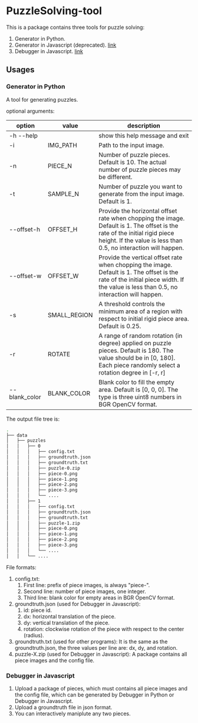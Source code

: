 # PuzzleSolving-tool

This is a package contains three tools for puzzle solving:

1. Generator in Python.
2. Generator in Javascript (deprecated). [link](https://lyqspace.github.io/PuzzleSolving-tool/generator.html)
3. Debugger in Javascript. [link](https://lyqspace.github.io/PuzzleSolving-tool/debugger.html)

## Usages

### Generator in Python

A tool for generating puzzles.

optional arguments:

| option | value | description |
| ---- | ---- | ---- |
| -h --help | | show this help message and exit |
| -i | IMG_PATH | Path to the input image. |
| -n | PIECE_N | Number of puzzle pieces. Default is 10. The actual number of puzzle pieces may be different. |
| -t | SAMPLE_N | Number of puzzle you want to generate from the input image. Default is 1. |
| --offset-h | OFFSET_H | Provide the horizontal offset rate when chopping the image. Default is 1. The offset is the rate of the initial rigid piece height. If the value is less than 0.5, no interaction will happen. |
| --offset-w | OFFSET_W | Provide the vertical offset rate when chopping the image. Default is 1. The offset is the rate of the initial piece width. If the value is less than 0.5, no interaction will happen. |
| -s | SMALL_REGION | A threshold controls the minimum area of a region with respect to initial rigid piece area. Default is 0.25. |
| -r | ROTATE | A range of random rotation (in degree) applied on puzzle pieces. Default is 180. The value should be in \[0, 180\]. Each piece randomly select a rotation degree in \[-r, r\] |
| --blank_color | BLANK_COLOR | Blank color to fill the empty area. Default is \[0, 0, 0\]. The type is three uint8 numbers in BGR OpenCV format. |

The output file tree is:

```bash
.
├── data
│   ├── puzzles
│   │   ├── 0
│   │   │   ├── config.txt
│   │   │   ├── groundtruth.json
│   │   │   ├── groundtruth.txt
│   │   │   ├── puzzle-0.zip
│   │   │   ├── piece-0.png
│   │   │   ├── piece-1.png
│   │   │   ├── piece-2.png
│   │   │   ├── piece-3.png
│   │   │   └── ....
│   │   ├── 1
│   │   │   ├── config.txt
│   │   │   ├── groundtruth.json
│   │   │   ├── groundtruth.txt
│   │   │   ├── puzzle-1.zip
│   │   │   ├── piece-0.png
│   │   │   ├── piece-1.png
│   │   │   ├── piece-2.png
│   │   │   ├── piece-3.png
│   │   │   └── ....
│   │   └── ....
```

File formats:
1. config.txt:
    1. First line: prefix of piece images, is always "piece-".
    2. Second line: number of piece images, one integer.
    3. Third line: blank color for empty areas in BGR OpenCV format.
2. groundtruth.json (used for Debugger in Javascript):
    1. id: piece id.
    2. dx: horizontal translation of the piece.
    3. dy: vertical translation of the piece.
    4. rotation: clockwise rotation of the piece with respect to the center (radius).
3. groundtruth.txt (used for other programs):
  It is the same as the groundtruth.json, the three values per line are: dx, dy, and rotation.
4. puzzle-X.zip (used for Debugger in Javascript):
  A package contains all piece images and the config file. 

### Debugger in Javascript

1. Upload a package of pieces, which must contains all piece images and the config file, which can be generated by Debugger in Python or Debugger in Javascript.
2. Upload a groundtruth file in json format.
3. You can interactively maniplute any two pieces.
